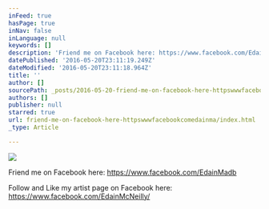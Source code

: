 ```yaml
---
inFeed: true
hasPage: true
inNav: false
inLanguage: null
keywords: []
description: 'Friend me on Facebook here: https://www.facebook.com/EdainMadb'
datePublished: '2016-05-20T23:11:19.249Z'
dateModified: '2016-05-20T23:11:18.964Z'
title: ''
author: []
sourcePath: _posts/2016-05-20-friend-me-on-facebook-here-httpswwwfacebookcomedainma.md
authors: []
publisher: null
starred: true
url: friend-me-on-facebook-here-httpswwwfacebookcomedainma/index.html
_type: Article

---
```

![](https://the-grid-user-content.s3-us-west-2.amazonaws.com/e431d305-a85e-430c-99a3-84be15163206.jpg)

Friend me on Facebook here: https://www.facebook.com/EdainMadb

Follow and Like my artist page on Facebook here: https://www.facebook.com/EdainMcNeilly/